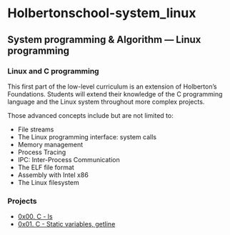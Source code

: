 # Holbertonschool-system_linux

## System programming & Algorithm ― Linux programming

### Linux and C programming

This first part of the low-level curriculum is an extension of Holberton’s Foundations. Students will extend their knowledge of the C programming language and the Linux system throughout more complex projects.

Those advanced concepts include but are not limited to:

- File streams
- The Linux programming interface: system calls
- Memory management
- Process Tracing
- IPC: Inter-Process Communication
- The ELF file format
- Assembly with Intel x86
- The Linux filesystem

### Projects

- [0x00. C - ls](https://github.com/lh1008/holbertonschool-system_linux/tree/main/0x00-ls)
- [0x01. C - Static variables, getline]()